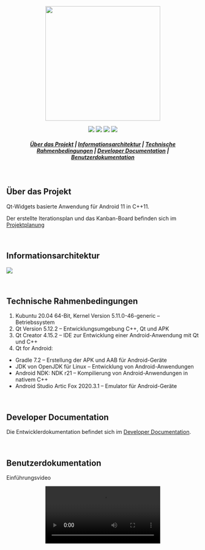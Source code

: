 <p align="center">
<img src=https://user-images.githubusercontent.com/73216174/159570527-90ec47d9-d854-4681-b172-6cd6dca882ef.svg height="300">
</p>

<p align="center">
<img src=https://img.shields.io/badge/Qt-%23217346.svg?style=for-the-badge&logo=Qt&logoColor=white>
<img src=https://img.shields.io/badge/c++-%2300599C.svg?style=for-the-badge&logo=c%2B%2B&logoColor=white>
<img src=https://img.shields.io/badge/Android-3DDC84?style=for-the-badge&logo=android&logoColor=white>
<img src=https://img.shields.io/badge/-KUbuntu-%230079C1?style=for-the-badge&logo=kubuntu&logoColor=white>
</p>



<h5 align="center">
  <a href="#ueber-das-projekt">Über das Projekt</a>  |
  <a href="#informationsarchitektur">Informationsarchitektur</a>  |
  <a href="#technische-rahmenbedingungen">Technische Rahmenbedingungen</a>  |
  <a href="#developer-documentation">Developer Documentation</a>  |
  <a href="#benutzerdokumentation">Benutzerdokumentation</a>
</h5>

&nbsp;
## Über das Projekt

Qt-Widgets basierte Anwendung für Android 11 in C++11.

<Hi-Fi-Prototyp>

Der erstellte Iterationsplan und das Kanban-Board befinden sich im <a href="https://www.notion.so/lavf/500dc47f6e4b41bd9f7bef15dfda4d2f?v=b69bddce8fb74575b77d4303fd16dffb">Projektplanung</a>

&nbsp;
## Informationsarchitektur

<img src="https://user-images.githubusercontent.com/73216174/160161266-d16cfb6a-dc78-426e-bc56-fdc119cb1f4e.png">

&nbsp;
## Technische Rahmenbedingungen

1.	Kubuntu 20.04 64-Bit, Kernel Version 5.11.0-46-generic – Betriebssystem
2.	Qt Version 5.12.2 – Entwicklungsumgebung C++, Qt und APK
3.	Qt Creator 4.15.2 – IDE zur Entwicklung einer Android-Anwendung mit Qt und C++
4.	Qt for Android:
  -	Gradle 7.2 – Erstellung der APK und AAB für Android-Geräte
  -	JDK von OpenJDK für Linux – Entwicklung von Android-Anwendungen
  -	Android NDK: NDK r21 – Kompilierung von Android-Anwendungen in nativem C++
  -	Android Studio Artic Fox 2020.3.1 – Emulator für Android-Geräte


&nbsp;
## Developer Documentation

Die Entwicklerdokumentation befindet sich im <a href="https://lavf.github.io/graview/">Developer Documentation</a>.

&nbsp;
## Benutzerdokumentation

Einführungsvideo

<p align="center">
<video src="https://user-images.githubusercontent.com/73216174/160137258-eab8c15f-4ecb-49b3-9106-244f478f0e3f.mp4">
</p>

&nbsp;
